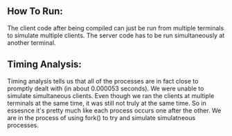 ## How To Run:
The client code after being compiled can just be run from multiple terminals to simulate multiple clients.
The server code has to be run simultaneously at another terminal.

## Timing Analysis:
Timing analysis tells us that all of the processes are in fact close to promptly dealt with (in about 0.000053 seconds). We were unable to simulate simultaneous clients. Even though we ran the clients at multiple terminals at the same time, it was still not truly at the same time. So in essesnce it's pretty much like each process occurs one after the other.
We are in the process of using fork() to try and simulate simulatneous processes.
